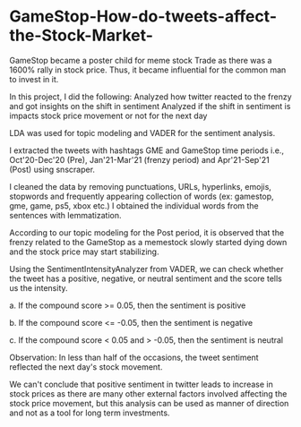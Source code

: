 # GameStop-How-do-tweets-affect-the-Stock-Market-

GameStop became a poster child for meme stock Trade as there was a 1600% rally in stock price. Thus, it became influential for the common man to invest in it.
 
In this project, I did the following:
Analyzed how twitter reacted to the frenzy and got insights on the shift in sentiment 
Analyzed if the shift in sentiment is impacts stock price movement or not for the next day

LDA was used for topic modeling and VADER for the sentiment analysis.

I extracted the tweets with hashtags GME and GameStop time periods i.e., Oct'20-Dec'20 (Pre), Jan'21-Mar'21 (frenzy period) and Apr'21-Sep'21 (Post) using snscraper.

I cleaned the data by removing punctuations, URLs, hyperlinks, emojis, stopwords and frequently appearing collection of words (ex: gamestop, gme, game,  ps5, xbox etc.) I obtained the individual words from the sentences with lemmatization.

According to our topic modeling for the Post period, it is observed that the frenzy related to the GameStop as a memestock slowly started dying down and the stock price may start stabilizing.

Using the SentimentIntensityAnalyzer from VADER, we can check whether the tweet has a positive, negative, or neutral sentiment and the score tells us the intensity. 

a. If the compound score >= 0.05, then the sentiment is positive

b. If the compound score <= -0.05, then the sentiment is negative

c. If the compound score < 0.05 and > -0.05, then the sentiment is neutral

Observation: In less than half of the occasions, the tweet sentiment reflected the next day's stock movement.

We can't conclude that positive sentiment in twitter leads to increase in stock prices as there are many other external factors involved affecting the stock price movement, but this analysis can be used as manner of direction and not as a tool for long term investments.
